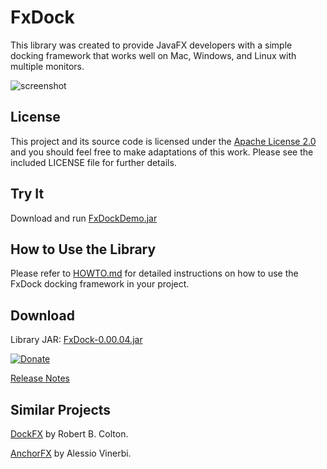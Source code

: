 # FxDock

This library was created to provide JavaFX developers with a simple docking framework that works well on Mac, Windows, and Linux with multiple monitors.

![screenshot](https://github.com/andy-goryachev/FxDock/blob/master/screenshots/2016-0521-125006-709.png)

## License

This project and its source code is licensed under the [Apache License 2.0](http://www.apache.org/licenses/LICENSE-2.0) and you should feel free to make adaptations of this work. Please see the included LICENSE file for further details.

## Try It

Download and run [FxDockDemo.jar](https://github.com/andy-goryachev/FxDock/raw/master/lib/FxDock/FxDockDemo.jar)

## How to Use the Library

Please refer to [HOWTO.md](doc/HOWTO.md) for detailed instructions on how to use the FxDock docking framework in your project. 

## Download

Library JAR: [FxDock-0.00.04.jar](https://github.com/andy-goryachev/FxDock/raw/master/lib/FxDock/FxDock-0.00.04.jar)

[![Donate](https://cdn.rawgit.com/andy-goryachev/FxDock/master/doc/donate.svg)](https://www.paypal.com/cgi-bin/webscr?cmd=_s-xclick&hosted_button_id=Q7JAWD7FK99QC)

[Release Notes](https://github.com/andy-goryachev/FxDock/blob/master/ReleaseNotes.md)

## Similar Projects

[DockFX](https://github.com/RobertBColton/DockFX) by Robert B. Colton.

[AnchorFX](https://github.com/alexbodogit/AnchorFX) by Alessio Vinerbi.
